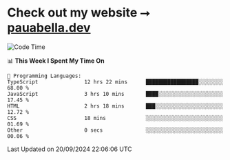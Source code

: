# Check out my website ⭢ [pauabella.dev](https://pauabella.dev)

<!--START_SECTION:waka-->
![Code Time](http://img.shields.io/badge/Code%20Time-3%2C735%20hrs%2043%20mins-blue)

📊 **This Week I Spent My Time On** 

```text
💬 Programming Languages: 
TypeScript               12 hrs 22 mins      █████████████████░░░░░░░░   68.00 % 
JavaScript               3 hrs 10 mins       ████░░░░░░░░░░░░░░░░░░░░░   17.45 % 
HTML                     2 hrs 18 mins       ███░░░░░░░░░░░░░░░░░░░░░░   12.72 % 
CSS                      18 mins             ░░░░░░░░░░░░░░░░░░░░░░░░░   01.69 % 
Other                    0 secs              ░░░░░░░░░░░░░░░░░░░░░░░░░   00.06 % 
```


 Last Updated on 20/09/2024 22:06:06 UTC
<!--END_SECTION:waka-->
